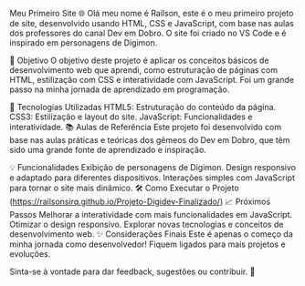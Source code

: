 Meu Primeiro Site 🌐
Olá meu nome é Railson, este é o meu primeiro projeto de site, desenvolvido usando HTML, CSS e JavaScript, com base nas aulas dos professores do canal Dev em Dobro. O site foi criado no VS Code e é inspirado em personagens de Digimon.

🎯 Objetivo
O objetivo deste projeto é aplicar os conceitos básicos de desenvolvimento web que aprendi, como estruturação de páginas com HTML, estilização com CSS e interatividade com JavaScript. Foi um grande passo na minha jornada de aprendizado em programação.

🚀 Tecnologias Utilizadas
HTML5: Estruturação do conteúdo da página.
CSS3: Estilização e layout do site.
JavaScript: Funcionalidades e interatividade.
📚 Aulas de Referência
Este projeto foi desenvolvido com base nas aulas práticas e teóricas dos gêmeos do Dev em Dobro, que têm sido uma grande fonte de aprendizado e inspiração.

💡 Funcionalidades
Exibição de personagens de Digimon.
Design responsivo e adaptado para diferentes dispositivos.
Interações simples com JavaScript para tornar o site mais dinâmico.
🛠️ Como Executar o Projeto
(https://railsonsirq.github.io/Projeto-Digidev-Finalizado/)
📈 Próximos Passos
Melhorar a interatividade com mais funcionalidades em JavaScript.
Otimizar o design responsivo.
Explorar novas tecnologias e conceitos de desenvolvimento web.
✨ Considerações Finais
Este é apenas o começo da minha jornada como desenvolvedor! Fiquem ligados para mais projetos e evoluções.

Sinta-se à vontade para dar feedback, sugestões ou contribuir. 🙂
